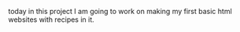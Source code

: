 today in this project I am going to work on making my first basic html websites with recipes in it. 